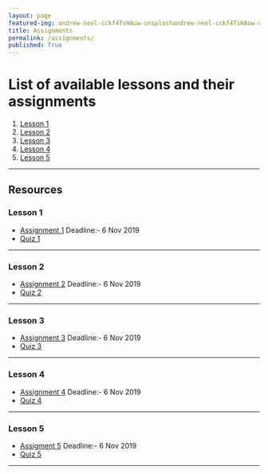 ```yaml
---
layout: page
featured-img: andrew-neel-cckf4TsHAuw-unsplashandrew-neel-cckf4TsHAuw-unsplash
title: Assignments
permalink: /assignments/
published: True
---
```



# List of available lessons and their assignments

1. [Lesson 1](#lesson-1)
2. [Lesson 2](#lesson-2)
3. [Lesson 3](#lesson-3)
4. [Lesson 4](#lesson-4)
5. [Lesson 5](#lesson-5)

*** 

## Resources
### Lesson 1

- [Assignment 1](https://nbviewer.jupyter.org/github/Ai-Adventures/python4DS/blob/master/assignments/Assignment-1.ipynb)
Deadline:- 6 Nov 2019
- [Quiz 1](https://nbviewer.jupyter.org/github/Ai-Adventures/python4DS/blob/master/assignments/Quiz-1.ipynb)

*** 

### Lesson 2

- [Assignment 2](https://nbviewer.jupyter.org/github/Ai-Adventures/python4DS/blob/master/assignments/Assignment-2.ipynb)
Deadline:- 6 Nov 2019
- [Quiz 2](https://nbviewer.jupyter.org/github/Ai-Adventures/python4DS/blob/master/assignments/Quiz-2.ipynb)

***

### Lesson 3

- [Assignment 3](https://nbviewer.jupyter.org/github/Ai-Adventures/python4DS/blob/master/assignments/Assignment-3.ipynb)
Deadline:- 6 Nov 2019
- [Quiz 3](https://nbviewer.jupyter.org/github/Ai-Adventures/python4DS/blob/master/assignments/Quiz-3.ipynb)

***

### Lesson 4

- [Assignment 4](https://nbviewer.jupyter.org/github/Ai-Adventures/python4DS/blob/master/assignments/Assignment-4.ipynb)
Deadline:- 6 Nov 2019
- [Quiz 4](https://nbviewer.jupyter.org/github/Ai-Adventures/python4DS/blob/master/assignments/Quiz-4.ipynb)

***

### Lesson 5

- [Assigment 5](https://nbviewer.jupyter.org/github/Ai-Adventures/python4DS/blob/master/assignments/Assignment-5.ipynb)
Deadline:- 6 Nov 2019
- [Quiz 5](https://nbviewer.jupyter.org/github/Ai-Adventures/python4DS/blob/master/assignments/Quiz-5.ipynb)

***